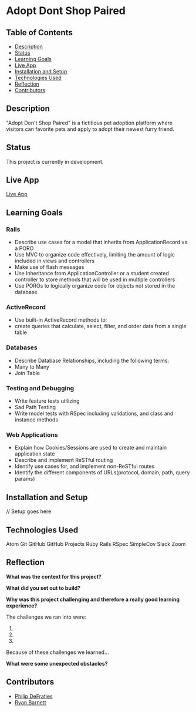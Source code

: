 # Adopt Dont Shop Paired

## Table of Contents
* [Description](#description)
* [Status](#status)
* [Learning Goals](#learning-goals)
* [Live App](#live-app)
* [Installation and Setup](#installation-and-setup)
* [Technologies Used](#technologies-used)
* [Reflection](#reflection)
* [Contributors](#contributors)

## Description

"Adopt Don't Shop Paired" is a fictitious pet adoption platform where visitors can favorite pets and apply to adopt their newest furry friend.

## Status

This project is currently in development.

## Live App

[Live App](https://agile-beach-07625.herokuapp.com/)

## Learning Goals

### Rails
* Describe use cases for a model that inherits from ApplicationRecord vs. a PORO
* Use MVC to organize code effectively, limiting the amount of logic included in views and controllers
* Make use of flash messages
* Use Inheritance from ApplicationController or a student created controller to store methods that will be used in multiple controllers
* Use POROs to logically organize code for objects not stored in the database

### ActiveRecord
* Use built-in ActiveRecord methods to:
* create queries that calculate, select, filter, and order data from a single table

### Databases
* Describe Database Relationships, including the following terms:
* Many to Many
* Join Table

### Testing and Debugging
* Write feature tests utilizing
* Sad Path Testing
* Write model tests with RSpec including validations, and class and instance methods

### Web Applications
* Explain how Cookies/Sessions are used to create and maintain application state
* Describe and implement ReSTful routing
* Identify use cases for, and implement non-ReSTful routes
* Identify the different components of URLs(protocol, domain, path, query params)

## Installation and Setup

// Setup goes here

## Technologies Used

Atom
Git
GitHub
GitHub Projects
Ruby
Rails
RSpec
SimpleCov
Slack
Zoom

## Reflection

__What was the context for this project?__


__What did you set out to build?__


__Why was this project challenging and therefore a really good learning experience?__

The challenges we ran into were:

1.
2.
3.

Because of these challenges we learned...

__What were some unexpected obstacles?__


## Contributors

- [Philip DeFraties](https://github.com/PhilipDeFraties)
- [Ryan Barnett](https://github.com/RyanDBarnett)
